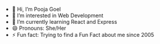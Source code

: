 - 👋 Hi, I’m Pooja Goel
- 👀 I’m interested in Web Development
- 🌱 I’m currently learning React and Express
- 😄 Pronouns:  She/Her
- ⚡ Fun fact: Trying to find a Fun Fact about me since 2005

<!---
Freya2005/Freya2005 is a ✨ special ✨ repository because its `README.md` (this file) appears on your GitHub profile.
You can click the Preview link to take a look at your changes.
--->

